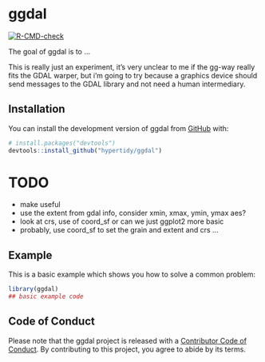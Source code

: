 
<!-- README.md is generated from README.Rmd. Please edit that file -->

# ggdal

<!-- badges: start -->

[![R-CMD-check](https://github.com/hypertidy/ggdal/actions/workflows/R-CMD-check.yaml/badge.svg)](https://github.com/hypertidy/ggdal/actions/workflows/R-CMD-check.yaml)
<!-- badges: end -->

The goal of ggdal is to …

This is really just an experiment, it’s very unclear to me if the gg-way
really fits the GDAL warper, but i’m going to try because a graphics
device should send messages to the GDAL library and not need a human
intermediary.

## Installation

You can install the development version of ggdal from
[GitHub](https://github.com/) with:

``` r
# install.packages("devtools")
devtools::install_github("hypertidy/ggdal")
```

# TODO

-   make useful
-   use the extent from gdal info, consider xmin, xmax, ymin, ymax aes?
-   look at crs, use of coord_sf or can we just ggplot2 more basic
-   probably, use coord_sf to set the grain and extent and crs …

## Example

This is a basic example which shows you how to solve a common problem:

``` r
library(ggdal)
## basic example code
```

## Code of Conduct

Please note that the ggdal project is released with a [Contributor Code
of
Conduct](https://contributor-covenant.org/version/2/1/CODE_OF_CONDUCT.html).
By contributing to this project, you agree to abide by its terms.

